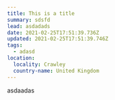 ```yaml
---
title: This is a title
summary: sdsfd
lead: asdadads
date: 2021-02-25T17:51:39.736Z
updated: 2021-02-25T17:51:39.746Z
tags:
  - adasd
location:
  locality: Crawley
  country-name: United Kingdom
---
```

asdaadas